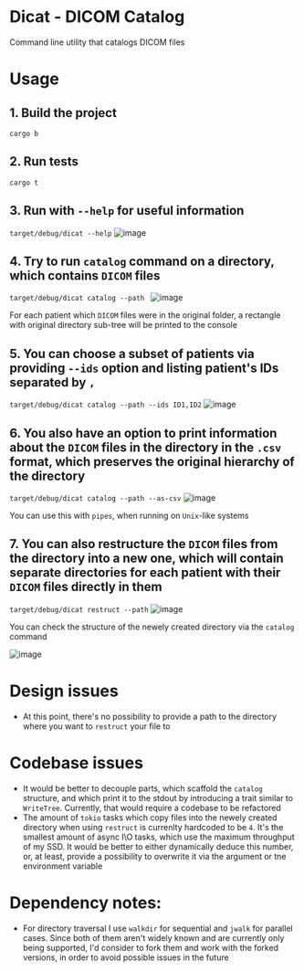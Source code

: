 # Dicat - DICOM Catalog
Command line utility that catalogs DICOM files

# Usage
## 1. Build the project
``
cargo b
``

## 2. Run tests
``
cargo t
``

## 3. Run with `--help` for useful information
``
target/debug/dicat --help
``
![image](https://github.com/user-attachments/assets/16c7e81a-3068-472f-b1b6-30033fc81b3f)

## 4. Try to run `catalog` command on a directory, which contains `DICOM` files
``
target/debug/dicat catalog --path 
``
![image](https://github.com/user-attachments/assets/80c241fd-4e91-4e1e-b880-2fae8145e455)

For each patient which `DICOM` files were in the original folder, a rectangle with original directory sub-tree will be printed to the console

## 5. You can choose a subset of patients via providing `--ids` option and listing patient's IDs separated by `,`

``
target/debug/dicat catalog --path --ids ID1,ID2
``
![image](https://github.com/user-attachments/assets/70d5fe58-679a-4e6f-9d69-a1de9143c146)

## 6. You also have an option to print information about the `DICOM` files in the directory in the `.csv` format, which preserves the original hierarchy of the directory
``
target/debug/dicat catalog --path --as-csv
``
![image](https://github.com/user-attachments/assets/b37b1617-8c53-4fc3-b877-1b89374610ab)

You can use this with `pipes`, when running on `Unix`-like systems 

## 7. You can also restructure the `DICOM` files from the directory into a new one, which will contain separate directories for each patient with their `DICOM` files directly in them
``
target/debug/dicat restruct --path
``
![image](https://github.com/user-attachments/assets/dba6c817-d73b-4b56-81c3-a6332eb689b1)

You can check the structure of the newely created directory via the `catalog` command

![image](https://github.com/user-attachments/assets/f695666a-6156-4048-8335-21870e606422)

# Design issues
* At this point, there's no possibility to provide a path to the directory where you want to `restruct` your file to

# Codebase issues
* It would be better to decouple parts, which scaffold the `catalog` structure, and which print it to the stdout by introducing a trait similar to `WriteTree`. Currently, that would require a codebase to be refactored
* The amount of `tokio` tasks which copy files into the newely created directory when using `restruct` is currenlty hardcoded to be `4`. It's the smallest amount of async I\O tasks, which use the maximum throughput of my SSD. 
  It would be better to either dynamically deduce this number, or, at least, provide a possibility to overwrite it via the argument or tne environment variable

# Dependency notes:
* For directory traversal I use `walkdir` for sequential and `jwalk` for parallel cases. Since both of them aren't widely known and are currently only being supported, I'd consider to fork them and work with the forked versions, in order to avoid possible issues in the future
